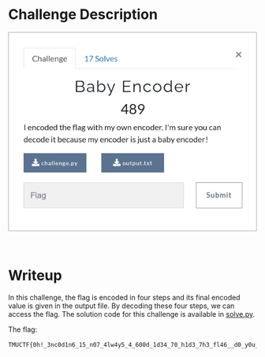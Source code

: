 # Challenge Description
<p align="center">
  <img src="Challenge.png">
</p>
<br>

# Writeup
In this challenge, the flag is encoded in four steps and its final encoded value is given in the output file.
By decoding these four steps, we can access the flag. The solution code for this challenge is available in [solve.py](https://github.com/TMUCTF/TMUCTF-2021/blob/main/Crypto/Baby%20Encoder/Writeup%20Files/solve.py).

The flag:
```
TMUCTF{0h!_3nc0d1n6_15_n07_4lw4y5_4_600d_1d34_70_h1d3_7h3_fl46__d0_y0u_46r33?}
```
